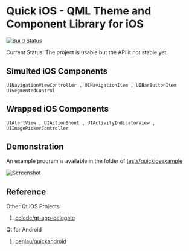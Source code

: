 Quick iOS - QML Theme and Component Library for iOS
===================================================

[![Build Status](https://api.travis-ci.org/hilarycheng/quickios.svg)](https://travis-ci.org/hilarycheng/quickios)

Current Status: The project is usable but the API it not stable yet.

Simulted iOS Components
-----------------------

    UINavigationViewController , UINavigationItem , UIBarButtonItem
    UISegmentedControl

Wrapped iOS Components
----------------------

    UIAlertView , UIActionSheet , UIActivityIndicatorView , UIImagePickerController


Demonstration
-------------

An example program is available in the folder of [tests/quickiosexample](tests/quickiosexample)

![Screenshot](https://raw.githubusercontent.com/benlau/quickios/master/docs/example.jpg)


Reference
---------

Other Qt iOS Projects

 1. [colede/qt-app-delegate](https://github.com/colede/qt-app-delegate)
 
Qt for Android

 1. [benlau/quickandroid](https://github.com/benlau/quickandroid)
